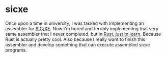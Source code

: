 # sicxe
Once upon a time in university, I was tasked with implementing an assembler for [SIC/XE](https://en.wikipedia.org/wiki/Simplified_Instructional_Computer).
Now I'm bored and terribly implementing that very same assembler that I never completed,
 but in [Rust, just to learn](https://www.rust-lang.org/learn/get-started). Because Rust is actually pretty cool. Also because I really want to finish this assembler 
 and develop something that can execute assembled sicxe programs.
 
 
